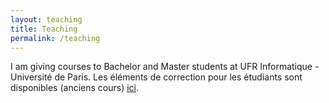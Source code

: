```yaml
---
layout: teaching
title: Teaching
permalink: /teaching
---
```


I am giving courses to Bachelor and Master students at UFR Informatique - Université de Paris.
Les éléments de correction pour les étudiants sont disponibles (anciens cours) [ici](/blog).

